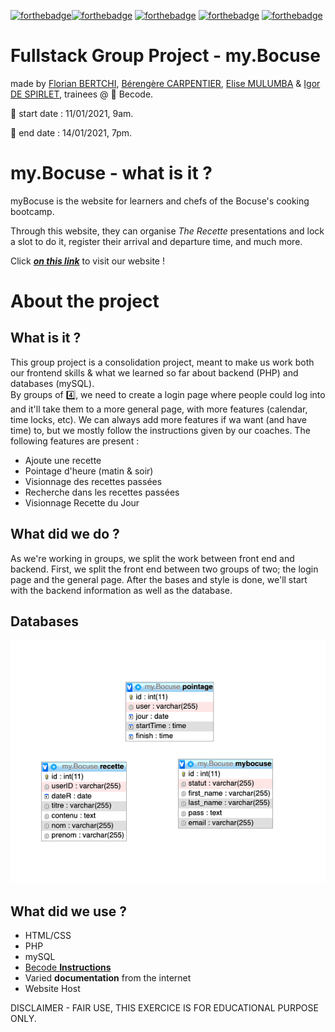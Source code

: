 [![forthebadge](https://forthebadge.com/images/badges/built-with-love.svg)](https://forthebadge.com)[![forthebadge](https://forthebadge.com/images/badges/uses-html.svg)](https://forthebadge.com) [![forthebadge](https://forthebadge.com/images/badges/uses-js.svg)](https://forthebadge.com) [![forthebadge](https://forthebadge.com/images/badges/uses-css.svg)](https://forthebadge.com) [![forthebadge](https://forthebadge.com/images/badges/uses-git.svg)](https://forthebadge.com)

# Fullstack Group Project - my.Bocuse

made by [Florian BERTCHI](https://github.com/Bruxellesflorian), [Bérengère CARPENTIER](https://github.com/carpentierberengere), [Elise MULUMBA](https://github.com/elisemlbr) & [Igor DE SPIRLET](https://github.com/IgorDeSpi), trainees @ :office: Becode.

:green_apple: start date : 11/01/2021, 9am.  

:green_apple: end date : 14/01/2021, 7pm. 

# my.Bocuse - what is it ?
myBocuse is the website for learners and chefs of the Bocuse's cooking bootcamp.

Through this website, they can organise *The Recette* presentations and lock a slot to do it, register their arrival and departure time, and much more. 

Click [***on this link***](http://mybocuse.great-site.net/) to visit our website !

# About the project 

## What is it ?
This group project is a consolidation project, meant to make us work both our frontend skills & what we learned so far about backend (PHP) and databases (mySQL).  
By groups of :four:, we need to create a login page where people could log into and it'll take them to a more general page, with more features (calendar, time locks, etc). 
We can always add more features if wa want (and have time) to, but we mostly follow the instructions given by our coaches. 
The following features are present :
* Ajoute une recette
* Pointage d'heure (matin & soir)
* Visionnage des recettes passées
* Recherche dans les recettes passées
* Visionnage Recette du Jour 

## What did we do ?
As we're working in groups, we split the work between front end and backend. 
First, we split the front end between two groups of two; the login page and the general page. After the bases and style is done, we'll start with the backend information as well as the database. 

## Databases

![database](./database.png)
## What did we use ? 

* HTML/CSS
* PHP
* mySQL
* [Becode **Instructions**](https://github.com/becodeorg/bxl-hopper-1-25/tree/master/The%20Mountain/12.PHP/0.Projects/3.mybocuse)
* Varied **documentation** from the internet
* Website Host

DISCLAIMER - FAIR USE, THIS EXERCICE IS FOR EDUCATIONAL PURPOSE ONLY.
